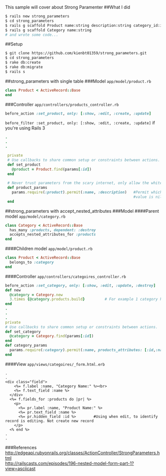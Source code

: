 This sample will cover about Strong Paramenter
##What I did
```sh
$ rails new strong_parameters
$ cd strong_parameters
$ rails g scaffold Product name:string description:string category_id:integer
$ rails g scaffold Category name:string
# and wrote some code...

```

##Setup
```sh
$ git clone https://github.com/kienbt01359/strong_parameters.git
$ cd strong_parameters
$ rake db:create
$ rake db:migrate
$ rails s
```
##strong_parameters with single table
###Model
`app/model/product.rb`
```ruby
class Product < ActiveRecord::Base
end  
```
###Controller
`app/controllers/products_controller.rb`
```ruby
before_action :set_product, only: [:show, :edit, :create, :update]              # Rails 4 
```
`before_filter :set_product, only: [:show, :edit, :create, :update]` if you're using Rails 3
```ruby
.
.
.

 private                                                                                                                                                                                                    
 # Use callbacks to share common setup or constraints between actions.                                                                                                                                     
 def set_product                                                                                                                                                                                          
   @product = Product.find(params[:id])                                                                                                                                                                   
 end                                                                                                                                                                                                      
                                                                                                                                                                                                          
 # Never trust parameters from the scary internet, only allow the white list through.                                                                                                                     
 def product_params                                                                                                                                                                                       
   params.require(:product).permit(:name, :description)   #Permit which column you want to add to database, 
                                                          #value is nil when you not permit some column.                                                                                                                                                      
 end 
```


##strong_parameters with accept_nested_attributes
###Model
####Parent model
`app/model/category.rb`
```ruby
class Category < ActiveRecord::Base
  has_many :products, dependent: :destroy
  accepts_nested_attributes_for :products 
end
```
####Children model
`app/model/product.rb`
```ruby
class Product < ActiveRecord::Base                                                                                                                                                                              
  belongs_to :category                                       
end  
```

####Controller
`app/controllers/categoires_controller.rb`
```ruby
before_action :set_category, only: [:show, :edit, :update, :destroy]
def new
  @category = Category.new
  3.times {@category.products.build}         # For example 1 category has 3 products 
end
.
.
.
private
# Use callbacks to share common setup or constraints between actions.
def set_category
  @category = Category.find(params[:id])
end
def category_params
  params.require(:category).permit(:name, products_attributes: [:id,:name])  #Add `id` to use when edit product records
end
```

####View
`app/views/categoires/_form.html.erb`
```erb
.
.
<div class="field">
    <%= f.label :name, "Category Name:" %><br>
    <%= f.text_field :name %>
  </div>
  <%= f.fields_for :products do |pr| %>
    <p>
      <%= pr.label :name, "Product Name:" %>
      <%= pr.text_field :name %>
      <%= pr.hidden_field :id %>        #Using when edit, to identify record is editing. Not create new record
    </p>
  <% end %>
.
.

```

###References
http://edgeapi.rubyonrails.org/classes/ActionController/StrongParameters.html <br/>
http://railscasts.com/episodes/196-nested-model-form-part-1?view=asciicast

